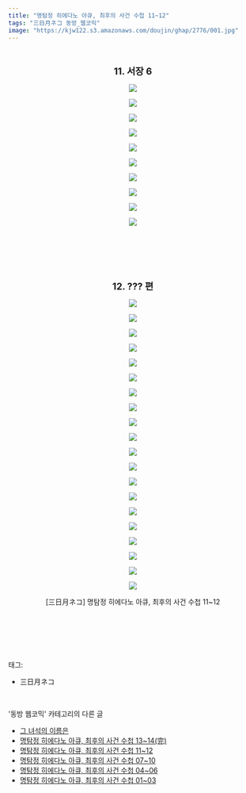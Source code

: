 ```yaml
---
title: "명탐정 히에다노 아큐, 최후의 사건 수첩 11~12"
tags: "三日月ネコ 동방_웹코믹"
image: "https://kjw122.s3.amazonaws.com/doujin/ghap/2776/001.jpg"
---
```

<div class="article">
<p style="text-align: center; clear: none; float: none;"><br/></p>
<p style="text-align: center; clear: none; float: none;"><b><span style="font-size: 14pt;">11. 서장 6</span></b></p>
<p style="text-align: center; clear: none; float: none;"><img src="{{ site.imgserver5 }}/ghap/2776/001.jpg"/></p>
<p style="text-align: center; clear: none; float: none;"><img src="{{ site.imgserver5 }}/ghap/2776/002.jpg"/></p>
<p style="text-align: center; clear: none; float: none;"><img src="{{ site.imgserver5 }}/ghap/2776/003.jpg"/></p>
<p style="text-align: center; clear: none; float: none;"><img src="{{ site.imgserver5 }}/ghap/2776/004.jpg"/></p>
<p style="text-align: center; clear: none; float: none;"><img src="{{ site.imgserver5 }}/ghap/2776/005.jpg"/></p>
<p style="text-align: center; clear: none; float: none;"><img src="{{ site.imgserver5 }}/ghap/2776/006.jpg"/></p>
<p style="text-align: center; clear: none; float: none;"><img src="{{ site.imgserver5 }}/ghap/2776/007.jpg"/></p>
<p style="text-align: center; clear: none; float: none;"><img src="{{ site.imgserver5 }}/ghap/2776/008.jpg"/></p>
<p style="text-align: center; clear: none; float: none;"><img src="{{ site.imgserver5 }}/ghap/2776/009.jpg"/></p>
<p style="text-align: center; clear: none; float: none;"><img src="{{ site.imgserver5 }}/ghap/2776/010.jpg"/></p>
<p style="text-align: center; clear: none; float: none;"><br/></p>
<p style="text-align: center; clear: none; float: none;"><br/></p>
<p style="text-align: center; clear: none; float: none;"><br/></p>
<p style="text-align: center; clear: none; float: none;"><b><span style="font-size: 14pt;">12. ??? 편</span></b></p>
<p></p>
<p style="text-align: center; clear: none; float: none;"><img src="{{ site.imgserver5 }}/ghap/2776/011.jpg"/></p>
<p style="text-align: center; clear: none; float: none;"><img src="{{ site.imgserver5 }}/ghap/2776/012.jpg"/></p>
<p style="text-align: center; clear: none; float: none;"><img src="{{ site.imgserver5 }}/ghap/2776/013.jpg"/></p>
<p style="text-align: center; clear: none; float: none;"><img src="{{ site.imgserver5 }}/ghap/2776/014.jpg"/></p>
<p style="text-align: center; clear: none; float: none;"><img src="{{ site.imgserver5 }}/ghap/2776/015.jpg"/></p>
<p style="text-align: center; clear: none; float: none;"><img src="{{ site.imgserver5 }}/ghap/2776/016.jpg"/></p>
<p style="text-align: center; clear: none; float: none;"><img src="{{ site.imgserver5 }}/ghap/2776/017.jpg"/></p>
<p style="text-align: center; clear: none; float: none;"><img src="{{ site.imgserver5 }}/ghap/2776/018.jpg"/></p>
<p style="text-align: center; clear: none; float: none;"><img src="{{ site.imgserver5 }}/ghap/2776/019.jpg"/></p>
<p style="text-align: center; clear: none; float: none;"><img src="{{ site.imgserver5 }}/ghap/2776/020.jpg"/></p>
<p style="text-align: center; clear: none; float: none;"><img src="{{ site.imgserver5 }}/ghap/2776/021.jpg"/></p>
<p style="text-align: center; clear: none; float: none;"><img src="{{ site.imgserver5 }}/ghap/2776/022.jpg"/></p>
<p style="text-align: center; clear: none; float: none;"><img src="{{ site.imgserver5 }}/ghap/2776/023.jpg"/></p>
<p style="text-align: center; clear: none; float: none;"><img src="{{ site.imgserver5 }}/ghap/2776/024.jpg"/></p>
<p style="text-align: center; clear: none; float: none;"><img src="{{ site.imgserver5 }}/ghap/2776/025.jpg"/></p>
<p style="text-align: center; clear: none; float: none;"><img src="{{ site.imgserver5 }}/ghap/2776/026.jpg"/></p>
<p style="text-align: center; clear: none; float: none;"><img src="{{ site.imgserver5 }}/ghap/2776/027.jpg"/></p>
<p style="text-align: center; clear: none; float: none;"><img src="{{ site.imgserver5 }}/ghap/2776/028.jpg"/></p>
<p style="text-align: center; clear: none; float: none;"><img src="{{ site.imgserver5 }}/ghap/2776/029.jpg"/></p>
<p style="text-align: center; clear: none; float: none;"><img src="{{ site.imgserver5 }}/ghap/2776/030.jpg"/></p>
<p style="text-align: center; clear: none; float: none;">[三日月ネコ] 명탐정 히에다노 아큐, 최후의 사건 수첩 11~12</p>
<p style="text-align: center; clear: none; float: none;"><br/></p>
<p><br/></p>
</div><br/>
<div class="tagTrail">
<p>태그: </p>
<ul>
<li>三日月ネコ</li>
</ul>
</div><br/>
<div class="another">
<p>'동방 웹코믹' 카테고리의 다른 글</p>
<ul>
<li><a href="/ghap_2780">그 녀석의 이름은</a></li>
<li><a href="/ghap_2777">명탐정 히에다노 아큐, 최후의 사건 수첩 13~14(完)</a></li>
<li><a href="/ghap_2776">명탐정 히에다노 아큐, 최후의 사건 수첩 11~12</a></li>
<li><a href="/ghap_2775">명탐정 히에다노 아큐, 최후의 사건 수첩 07~10</a></li>
<li><a href="/ghap_2774">명탐정 히에다노 아큐, 최후의 사건 수첩 04~06</a></li>
<li><a href="/ghap_2773">명탐정 히에다노 아큐, 최후의 사건 수첩 01~03</a></li>
</ul>
</div><br/>
<div class="cb_module cb_fluid">
<div class="cb_wrt cb_profile">
</div><!-- commentList close -->
</div><br/>
